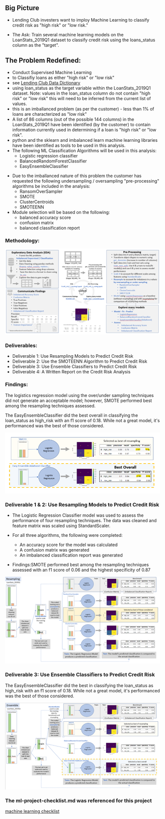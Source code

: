## Big Picture
* Lending Club investers want to imploy Machine Learning to classify credit risk as "high risk" or "low risk."

* The Ask: Train several machine learning models on the LoanStats_2019Q1 dataset to classify credit risk using the loans_status column as the "target". 

## The Problem Redefined: 
* Conduct Supervised Machine Learning
* to Classifiy loans as either "high risk" or "low risk"
* see [Lending Club Data Dictionary](https://www.kaggle.com/jonchan2003/lending-club-data-dictionary)
* using loan_status as the target variable within the LoanStats_2019Q1 dataset. Note: values in the loan_status column do not contain "high risk" or "low risk" this will need to be inferred from the current list of values.
* this is an imballanced problem (as per the customer) - less than 1% of loans are characterized as "low risk"
* A list of 86 columns (out of the possible 144 columns) in the LoanStats_2019Q1 have been identified (by the customer) to contain information currently used in determining if a loan is "high risk" or "low risk".
* python and the sklearn and imbalanced learn machine learning libraries have been identified as tools to be used in this analysis. 
* The following ML Classification Algorithms will be used in this analysis: 
    <br>
    * Logistic regression classifier
    * BalancedRandomForestClassifier
    * EasyEnsembleClassifier <br>
    
- Due to the imballanced nature of this problem the customer has requested the following undersampling / oversampling "pre-processing" algorithms be included in the analysis:
    <br>
    * RansomOverSampler
    * SMOTE
    * ClusterCentroids
    * SMOTEENN <br>
- Module selection will be based on the following:
    <br>
    * balanced accuracy score
    * confusion matrix
    * balanced classification report <br>

### Methodology:
![Methodology](./Images/Methodology.png)

### Deliverables:
* Deliverable 1: Use Resampling Models to Predict Credit Risk
* Deliverable 2: Use the SMOTEENN Algorithm to Predict Credit Risk
* Deliverable 3: Use Ensemble Classifiers to Predict Credit Risk
* Deliverable 4: A Written Report on the Credit Risk Analysis 

### Findings:
The logistics regression model using the over/under sampling techniques did not generate an acceptable model; however, SMOTE performed best among the resampling techniques assessed.

The EasyEnsembleClassifier did the best overall in classifying the loan_status as high_risk with an f1 score of 0.18. While not a great model, it's performanced was the best of those considered.

![Summary Slide](./Images/Summary_Slide.png)

### Deliverable 1 & 2: Use Resampling Models to Predict Credit Risk
* The Logistic Regression Classifier model was used to assess the performance of four resampling techniques. The data was cleaned and feature matrix was scaled using StandardScaler.

* For all three algorithms, the following were completed:
  - An accuracy score for the model was calculated 
  - A confusion matrix was generated 
  - An imbalanced classification report was generated 

* Findings:SMOTE performed best among the resampling techniques assessed with an f1 score of 0.06 and the highest specificity of 0.87

![Resample_slide](./Images/Resample_slide.png)


### Deliverable 3: Use Ensemble Classifiers to Predict Credit Risk

The EasyEnsembleClassifier did the best in classifying the loan_status as high_risk with an f1 score of 0.18. While not a great model, it's performanced was the best of those considered.

![Ensemble_Slide](./Images/Ensemble_Slide.png)

### The ml-project-checklist.md was referenced for this project
[machine learning checklist](https://github.com/ageron/handson-ml/blob/master/ml-project-checklist.md)